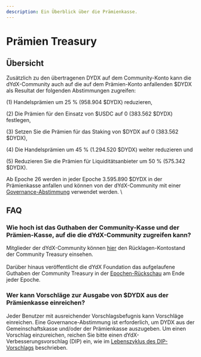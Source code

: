 ```yaml
---
description: Ein Überblick über die Prämienkasse.
---
```


# Prämien Treasury

## Übersicht

Zusätzlich zu den übertragenen DYDX auf dem Community-Konto kann die dYdX-Community auch auf die auf dem Prämien-Konto anfallenden $DYDX als Resultat der folgenden Abstimmungen zugreifen:

(1) Handelsprämien um 25 % (958.904 $DYDX) reduzieren,

(2) Die Prämien für den Einsatz von $USDC auf 0 (383.562 $DYDX) festlegen,

(3) Setzen Sie die Prämien für das Staking von $DYDX auf 0 (383.562 $DYDX),

(4) Die Handelsprämien um 45 % (1.294.520 $DYDX) weiter reduzieren und

(5) Reduzieren Sie die Prämien für Liquiditätsanbieter um 50 % (575.342 $DYDX).

Ab Epoche 26 werden in jeder Epoche 3.595.890 $DYDX  in der Prämienkasse anfallen und können von der dYdX-Community mit einer [Governance-Abstimmung](https://docs.dydx.community/dydx-governance/voting-and-governance/governance-parameters) verwendet werden. \


## FAQ

### Wie hoch ist das Guthaben der Community-Kasse und der Prämien-Kasse, auf die die dYdX-Community zugreifen kann?

Mitglieder der dYdX-Community können [hier](https://dydx.shippooor.xyz/) den Rücklagen-Kontostand der Community Treasury einsehen. \
\
Darüber hinaus veröffentlicht die dYdX Foundation das aufgelaufene Guthaben der Community Treasury in der [Epochen-Rückschau](https://dydx.foundation/blog) am Ende jeder Epoche.

### Wer kann Vorschläge zur Ausgabe von $DYDX aus der Prämienkasse einreichen?

Jeder Benutzer mit ausreichender Vorschlagsbefugnis kann Vorschläge einreichen. Eine Governance-Abstimmung ist erforderlich, um DYDX aus der Gemeinschaftskasse und/oder der Prämienkasse auszugeben. Um einen Vorschlag einzureichen, reichen Sie bitte einen dYdX-Verbesserungsvorschlag (DIP) ein, wie im [Lebenszyklus des DIP-Vorschlags](../voting-and-governance/dip-proposal-lifecycle.md) beschrieben.
